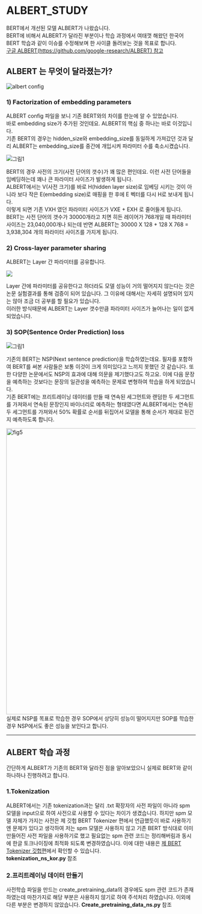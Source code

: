 # ALBERT_STUDY
BERT에서 개선된 모델 ALBERT가 나왔습니다.   
BERT에 비해서 ALBERT가 달라진 부분이나 학습 과정에서 여태껏 해왔던 한국어 BERT 학습과 같이 이슈를 수정해보며 한 사이클 돌려보는 것을 목표로 합니다.   
[구글 ALBERT(https://github.com/google-research/ALBERT) 참고](https://github.com/google-research/ALBERT)   

## ALBERT 는 무엇이 달라졌는가?
![albert config](https://user-images.githubusercontent.com/45644085/84722469-4a18ae80-afbe-11ea-879f-c030aa6e396b.JPG)   

### 1) Factorization of embedding parameters
ALBERT config 파일을 보니 기존 BERT와의 차이를 한눈에 알 수 있었습니다.   
바로 embedding size가 추가된 것인데요. ALBERT의 핵심 중 하나는 바로 이것입니다.   
기존 BERT의 경우는 hidden_size와 embedding_size를 동일하게 가져갔던 것과 달리 ALBERT는 embedding_size를 중간에 개입시켜 파라미터 수를 축소시켰습니다.

![그림1](https://user-images.githubusercontent.com/45644085/84724456-391e6c00-afc3-11ea-8107-9c4eb8be27c7.png)   

BERT의 경우 사전의 크기(사전 단어의 갯수)가 꽤 많은 편인데요. 이런 사전 단어들을 임베딩하는데 꽤나 큰 파라미터 사이즈가 발생하게 됩니다.   
ALBERT에서는 V(사전 크기)를 바로 H(hidden layer size)로 임베딩 시키는 것이 아니라 보다 작은 E(embedding size)로 매핑을 한 후에 E 벡터를 다시 H로 보내게 됩니다.    
이렇게 되면 기존 VⅩH 였던 파라미터 사이즈가 VⅩE + EⅩH 로 줄어들게 됩니다.   
BERT는 사전 단어의 갯수가 30000개라고 치면 히든 레이어가 768개일 때 파라미터 사이즈는 23,040,000개나 되는데 반면 ‬ALBERT는 30000 X 128 + 128 X 768 = 3,938,304‬ 개의 파라미터 사이즈를 가지게 됩니다.


### 2) Cross-layer parameter sharing

ALBERT는 Layer 간 파라미터를 공유합니다.   

<img src = "https://user-images.githubusercontent.com/45644085/84725316-4d636880-afc5-11ea-80af-98db8e57da5f.png" align = "center">   

Layer 간에 파라미터를 공유한다고 하더라도 모델 성능이 거의 떨어지지 않는다는 것은 논문 실험결과를 통해 검증이 되어 있습니다. 그 이유에 대해서는 자세히 설명되어 있지는 않아 조금 더 공부를 할 필요가 있습니다.   
이러한 방식때문에 ALBERT는 Layer 갯수만큼 파라미터 사이즈가 늘어나는 일이 없게 되었습니다. 

### 3) SOP(Sentence Order Prediction) loss
![그림1](https://user-images.githubusercontent.com/45644085/84726625-468a2500-afc8-11ea-9ed8-118f66cc7403.png)   

기존의 BERT는 NSP(Next sentence prediction)을 학습하였는데요. 필자를 포함하여 BERT를 써본 사람들은 보통 이것이 크게 의미있다고 느끼지 못했던 것 같습니다. 또한 다양한 논문에서도 NSP의 효과에 대해 의문을 제기했다고도 하고요. 이에 다음 문장을 예측하는 것보다는 문장의 일관성을 예측하는 문제로 변형하여 학습을 하게 되었습니다.   
기존 BERT에는 프리트레이닝 데이터를 만들 때 연속된 세그먼트와 랜덤한 두 세그먼트를 가져와서 연속된 문장인지 바이너리로 예측하는 형태였다면 ALBERT에서는 연속된 두 세그먼트를 가져와서 50% 확률로 순서를 뒤집어서 모델을 통해 순서가 제대로 된건지 예측하도록 합니다.

<img width="759" alt="fig5" src="https://user-images.githubusercontent.com/45644085/84726735-7fc29500-afc8-11ea-831e-8549579777a0.png">   
실제로 NSP를 목표로 학습한 경우 SOP에서 상당히 성능이 떨어지지만 SOP를 학습한 경우 NSP에서도 좋은 성능을 보인다고 합니다.   

---   

## ALBERT 학습 과정   
간단하게 ALBERT가 기존의 BERT와 달라진 점을 알아보았으니 실제로 BERT와 같이 하나하나 진행하려고 합니다.   
### 1.Tokenization 
ALBERT에서는 기존 tokenization과는 달리 .txt 확장자의 사전 파일이 아니라 spm 모델을 input으로 하여 사전으로 사용할 수 있다는 차이가 생겼습니다. 하지만 spm 모델 자체가 가지는 사전은 제 깃헙  BERT Tokenizer 편에서 언급했듯이 바로 사용하기엔 문제가 있다고 생각하여 저는 spm 모델은 사용하지 않고 기존 BERT 방식대로 이미 만들어진 사전 파일을 사용하기로 했고 필요없는 spm 관련 코드는 정리해버림과 동시에 한글 토크나이징에 최적화 되도록 변경하였습니다. 이에 대한 내용은 [제 BERT Tokenizer 깃헙편](https://github.com/ilhoonkim/BertTokenizer)에서 확인할 수 있습니다.   
**tokenization_ns_kor.py** 참조   

### 2.프리트레이닝 데이터 만들기   
사전학습 파일을 만드는 create_pretraining_data의 경우에도 spm 관련 코드가 존재하였는데 마찬가지로 해당 부분은 사용하지 않기로 하여 주석처리 하였습니다. 이외에 다른 부분은 변경하지 않았습니다.
**Create_pretraining_data_ns.py** 참조


